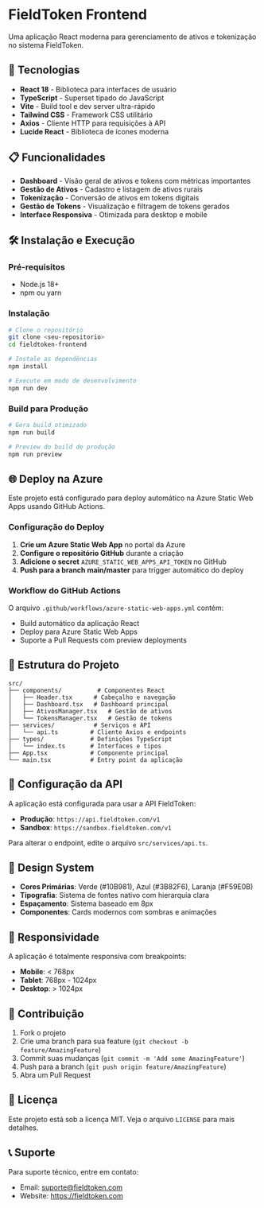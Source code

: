 # FieldToken Frontend

Uma aplicação React moderna para gerenciamento de ativos e tokenização no sistema FieldToken.

## 🚀 Tecnologias

- **React 18** - Biblioteca para interfaces de usuário
- **TypeScript** - Superset tipado do JavaScript
- **Vite** - Build tool e dev server ultra-rápido
- **Tailwind CSS** - Framework CSS utilitário
- **Axios** - Cliente HTTP para requisições à API
- **Lucide React** - Biblioteca de ícones moderna

## 📋 Funcionalidades

- **Dashboard** - Visão geral de ativos e tokens com métricas importantes
- **Gestão de Ativos** - Cadastro e listagem de ativos rurais
- **Tokenização** - Conversão de ativos em tokens digitais
- **Gestão de Tokens** - Visualização e filtragem de tokens gerados
- **Interface Responsiva** - Otimizada para desktop e mobile

## 🛠️ Instalação e Execução

### Pré-requisitos
- Node.js 18+ 
- npm ou yarn

### Instalação
```bash
# Clone o repositório
git clone <seu-repositorio>
cd fieldtoken-frontend

# Instale as dependências
npm install

# Execute em modo de desenvolvimento
npm run dev
```

### Build para Produção
```bash
# Gera build otimizado
npm run build

# Preview do build de produção
npm run preview
```

## 🌐 Deploy na Azure

Este projeto está configurado para deploy automático na Azure Static Web Apps usando GitHub Actions.

### Configuração do Deploy

1. **Crie um Azure Static Web App** no portal da Azure
2. **Configure o repositório GitHub** durante a criação
3. **Adicione o secret** `AZURE_STATIC_WEB_APPS_API_TOKEN` no GitHub
4. **Push para a branch main/master** para trigger automático do deploy

### Workflow do GitHub Actions

O arquivo `.github/workflows/azure-static-web-apps.yml` contém:
- Build automático da aplicação React
- Deploy para Azure Static Web Apps
- Suporte a Pull Requests com preview deployments

## 📁 Estrutura do Projeto

```
src/
├── components/          # Componentes React
│   ├── Header.tsx      # Cabeçalho e navegação
│   ├── Dashboard.tsx   # Dashboard principal
│   ├── AtivosManager.tsx   # Gestão de ativos
│   └── TokensManager.tsx   # Gestão de tokens
├── services/           # Serviços e API
│   └── api.ts         # Cliente Axios e endpoints
├── types/             # Definições TypeScript
│   └── index.ts       # Interfaces e tipos
├── App.tsx            # Componente principal
└── main.tsx           # Entry point da aplicação
```

## 🔧 Configuração da API

A aplicação está configurada para usar a API FieldToken:
- **Produção**: `https://api.fieldtoken.com/v1`
- **Sandbox**: `https://sandbox.fieldtoken.com/v1`

Para alterar o endpoint, edite o arquivo `src/services/api.ts`.

## 🎨 Design System

- **Cores Primárias**: Verde (#10B981), Azul (#3B82F6), Laranja (#F59E0B)
- **Tipografia**: Sistema de fontes nativo com hierarquia clara
- **Espaçamento**: Sistema baseado em 8px
- **Componentes**: Cards modernos com sombras e animações

## 📱 Responsividade

A aplicação é totalmente responsiva com breakpoints:
- **Mobile**: < 768px
- **Tablet**: 768px - 1024px  
- **Desktop**: > 1024px

## 🤝 Contribuição

1. Fork o projeto
2. Crie uma branch para sua feature (`git checkout -b feature/AmazingFeature`)
3. Commit suas mudanças (`git commit -m 'Add some AmazingFeature'`)
4. Push para a branch (`git push origin feature/AmazingFeature`)
5. Abra um Pull Request

## 📄 Licença

Este projeto está sob a licença MIT. Veja o arquivo `LICENSE` para mais detalhes.

## 📞 Suporte

Para suporte técnico, entre em contato:
- Email: suporte@fieldtoken.com
- Website: https://fieldtoken.com